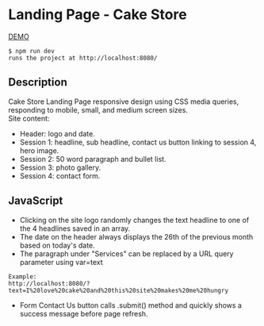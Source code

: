 # Landing Page - Cake Store

[DEMO](https://daph3105.github.io/landing-page/dist/index.html)

```npm command
$ npm run dev
runs the project at http://localhost:8080/
```

## Description ##
Cake Store Landing Page responsive design using CSS media queries, responding to mobile, small, and medium screen sizes.</br>
Site content:
- Header: logo and date.
- Session 1: headline, sub headline, contact us button linking to session 4, hero image.
- Session 2: 50 word paragraph and bullet list.
- Session 3: photo gallery.
- Session 4: contact form.

## JavaScript ##
- Clicking on the site logo randomly changes the text headline to one of the 4 headlines saved in an array.
- The date on the header always displays the 26th of the previous month based on today's date.
- The paragraph under "Services" can be replaced by a URL query parameter using var=text 
```
Example:
http://localhost:8080/?text=I%20love%20cake%20and%20this%20site%20makes%20me%20hungry
```
- Form Contact Us button calls .submit() method and quickly shows a success message before page refresh.

